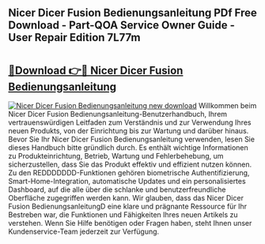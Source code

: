 ## Nicer Dicer Fusion Bedienungsanleitung PDf Free Download - Part-QOA Service Owner Guide - User Repair Edition 7L77m

# <h2><a href="http://df3yvx.blite.top/?on=Nicer+Dicer+Fusion+Bedienungsanleitung">🔗Download 👉🔴 Nicer Dicer Fusion Bedienungsanleitung</a></h2>

[![Nicer Dicer Fusion Bedienungsanleitung new download](https://i.imgur.com/lujVjoI.png)](http://df3yvx.blite.top/?on=Nicer+Dicer+Fusion+Bedienungsanleitung)
Willkommen beim Nicer Dicer Fusion Bedienungsanleitung-Benutzerhandbuch, Ihrem vertrauenswürdigen Leitfaden zum Verständnis und zur Verwendung Ihres neuen Produkts, von der Einrichtung bis zur Wartung und darüber hinaus. Bevor Sie Ihr Nicer Dicer Fusion Bedienungsanleitung verwenden, lesen Sie dieses Handbuch bitte gründlich durch. Es enthält wichtige Informationen zu Produkteinrichtung, Betrieb, Wartung und Fehlerbehebung, um sicherzustellen, dass Sie das Produkt effektiv und effizient nutzen können. Zu den REDDDDDDD-Funktionen gehören biometrische Authentifizierung, Smart-Home-Integration, automatische Updates und ein personalisiertes Dashboard, auf die alle über die schlanke und benutzerfreundliche Oberfläche zugegriffen werden kann. Wir glauben, dass das Nicer Dicer Fusion BedienungsanleitungD eine klare und prägnante Ressource für Ihr Bestreben war, die Funktionen und Fähigkeiten Ihres neuen Artikels zu verstehen. Wenn Sie Hilfe benötigen oder Fragen haben, steht Ihnen unser Kundenservice-Team jederzeit zur Verfügung.
